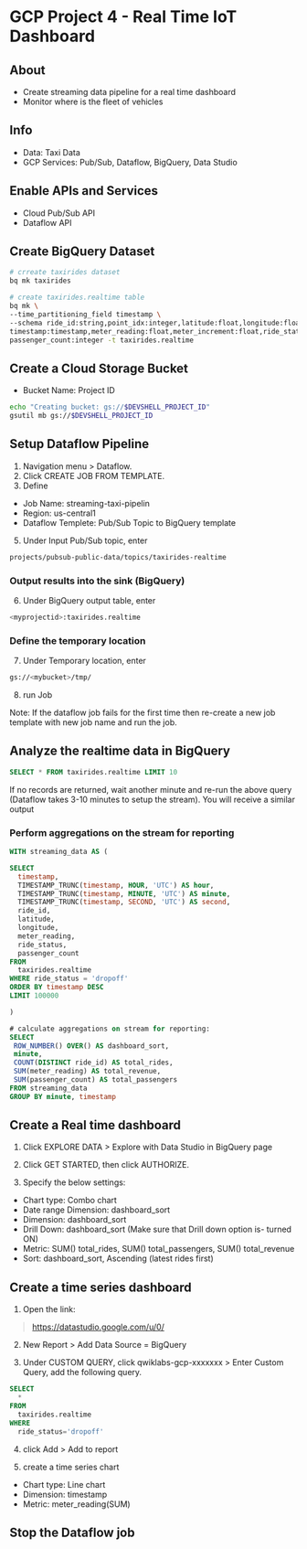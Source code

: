 # GCP Project 4 - Real Time IoT Dashboard

## About
- Create streaming data pipeline for a real time dashboard
- Monitor where is the fleet of vehicles

## Info
- Data: Taxi Data
- GCP Services: Pub/Sub, Dataflow, BigQuery, Data Studio


## Enable APIs and Services
- Cloud Pub/Sub API
- Dataflow API

## Create BigQuery Dataset

```bash
# crreate taxirides dataset
bq mk taxirides

# create taxirides.realtime table
bq mk \
--time_partitioning_field timestamp \
--schema ride_id:string,point_idx:integer,latitude:float,longitude:float,\
timestamp:timestamp,meter_reading:float,meter_increment:float,ride_status:string,\
passenger_count:integer -t taxirides.realtime
```
## Create a Cloud Storage Bucket
- Bucket Name: Project ID
```bash
echo "Creating bucket: gs://$DEVSHELL_PROJECT_ID"
gsutil mb gs://$DEVSHELL_PROJECT_ID
```

## Setup Dataflow Pipeline

1. Navigation menu > Dataflow.
2. Click CREATE JOB FROM TEMPLATE.
3. Define
- Job Name: streaming-taxi-pipelin
- Region: us-central1 
- Dataflow Templete: Pub/Sub Topic to BigQuery template
5. Under Input Pub/Sub topic, enter 
```bash
projects/pubsub-public-data/topics/taxirides-realtime
```
### Output results into the sink (BigQuery)

6. Under BigQuery output table, enter 
```bash
<myprojectid>:taxirides.realtime
```

### Define the temporary location

7. Under Temporary location, enter 
```bash
gs://<mybucket>/tmp/
```

8. run Job

Note: If the dataflow job fails for the first time then re-create a new job template with new job name and run the job.


## Analyze the realtime data in BigQuery


```sql
SELECT * FROM taxirides.realtime LIMIT 10
```

If no records are returned, wait another minute and re-run the above query (Dataflow takes 3-10 minutes to setup the stream). You will receive a similar output

### Perform aggregations on the stream for reporting

```sql
WITH streaming_data AS (

SELECT
  timestamp,
  TIMESTAMP_TRUNC(timestamp, HOUR, 'UTC') AS hour,
  TIMESTAMP_TRUNC(timestamp, MINUTE, 'UTC') AS minute,
  TIMESTAMP_TRUNC(timestamp, SECOND, 'UTC') AS second,
  ride_id,
  latitude,
  longitude,
  meter_reading,
  ride_status,
  passenger_count
FROM
  taxirides.realtime
WHERE ride_status = 'dropoff'
ORDER BY timestamp DESC
LIMIT 100000

)

# calculate aggregations on stream for reporting:
SELECT
 ROW_NUMBER() OVER() AS dashboard_sort,
 minute,
 COUNT(DISTINCT ride_id) AS total_rides,
 SUM(meter_reading) AS total_revenue,
 SUM(passenger_count) AS total_passengers
FROM streaming_data
GROUP BY minute, timestamp
```

## Create a Real time dashboard

1. Click EXPLORE DATA > Explore with Data Studio in BigQuery page

2. Click GET STARTED, then click AUTHORIZE.

3. Specify the below settings:
- Chart type: Combo chart
- Date range Dimension: dashboard_sort
- Dimension: dashboard_sort
- Drill Down: dashboard_sort (Make sure that Drill down option is- turned ON)
- Metric: SUM() total_rides, SUM() total_passengers, SUM() total_revenue
- Sort: dashboard_sort, Ascending (latest rides first)


## Create a time series dashboard

1. Open the link:
> https://datastudio.google.com/u/0/

2. New Report > Add Data Source = BigQuery

3. Under CUSTOM QUERY, click qwiklabs-gcp-xxxxxxx > Enter Custom Query, add the following query.
```sql
SELECT
  *
FROM
  taxirides.realtime
WHERE
  ride_status='dropoff'
```
4. click Add > Add to report

5. create a time series chart
- Chart type: Line chart
- Dimension: timestamp
- Metric: meter_reading(SUM)

## Stop the Dataflow job 
